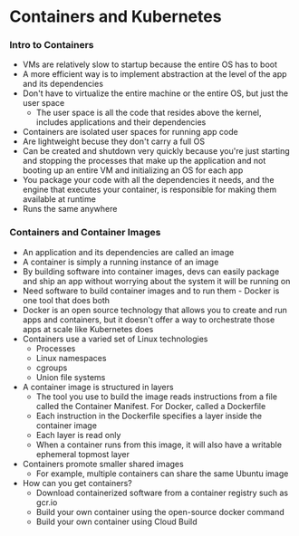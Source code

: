 # Containers and Kubernetes

### Intro to Containers
* VMs are relatively slow to startup because the entire OS has to boot
* A more efficient way is to implement abstraction at the level of the app and its dependencies 
* Don't have to virtualize the entire machine or the entire OS, but just the user space
    * The user space is all the code that resides above the kernel, includes applications and their dependencies
* Containers are isolated user spaces for running app code
* Are lightweight becuse they don't carry a full OS
* Can be created and shutdown very quickly because you're just starting and stopping the processes that make up the application and not booting up an entire VM and initializing an OS for each app
* You package your code with all the dependencies it needs, and the engine that executes your container, is responsible for making them available at runtime
* Runs the same anywhere

### Containers and Container Images
* An application and its dependencies are called an image
* A container is simply a running instance of an image
* By building software into container images, devs can easily package and ship an app without worrying about the system it will be running on
* Need software to build container images and to run them - Docker is one tool that does both
* Docker is an open source technology that allows you to create and run apps and containers, but it doesn't offer a way to orchestrate those apps at scale like Kubernetes does
* Containers use a varied set of Linux technologies
    * Processes
    * Linux namespaces
    * cgroups
    * Union file systems
* A container image is structured in layers
    * The tool you use to build the image reads instructions from a file called the Container Manifest. For Docker, called a Dockerfile
    * Each instruction in the Dockerfile specifies a layer inside the container image
    * Each layer is read only
    * When a container runs from this image, it will also have a writable ephemeral topmost layer
* Containers promote smaller shared images
    * For example, multiple containers can share the same Ubuntu image
* How can you get containers?
    * Download containerized software from a container registry such as gcr.io
    * Build your own container using the open-source docker command
    * Build your own container using Cloud Build


